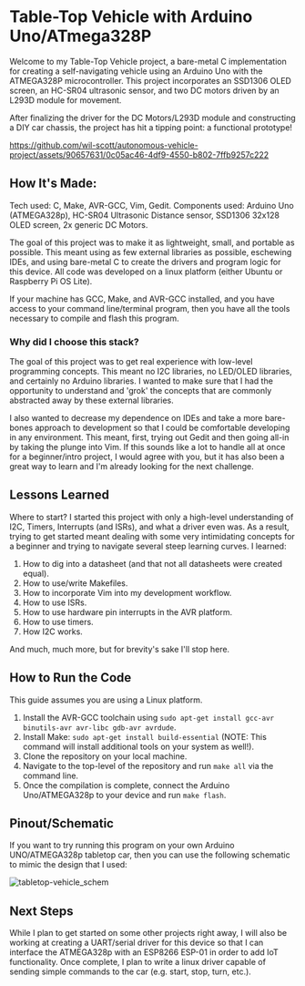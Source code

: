 # Table-Top Vehicle with Arduino Uno/ATmega328P
Welcome to my Table-Top Vehicle project, a bare-metal C implementation for creating a self-navigating vehicle using an Arduino Uno with the ATMEGA328P microcontroller. This project incorporates an SSD1306 OLED screen, an HC-SR04 ultrasonic sensor, and two DC motors driven by an L293D module for movement.

After finalizing the driver for the DC Motors/L293D module and constructing a DIY car chassis, the project has hit a tipping point: a functional prototype!

https://github.com/wil-scott/autonomous-vehicle-project/assets/90657631/0c05ac46-4df9-4550-b802-7ffb9257c222

## How It's Made:
Tech used: C, Make, AVR-GCC, Vim, Gedit.
Components used: Arduino Uno (ATMEGA328p), HC-SR04 Ultrasonic Distance sensor, SSD1306 32x128 OLED screen, 2x generic DC Motors.

The goal of this project was to make it as lightweight, small, and portable as possible. This meant using as few external libraries as possible, eschewing IDEs, and using bare-metal C to create the drivers and program logic for this device. All code was developed on a linux platform (either Ubuntu or Raspberry Pi OS Lite).

If your machine has GCC, Make, and AVR-GCC installed, and you have access to your command line/terminal program, then you have all the tools necessary to compile and flash this program.

### Why did I choose this stack?
The goal of this project was to get real experience with low-level programming concepts. This meant no I2C libraries, no LED/OLED libraries, and certainly no Arduino libraries. I wanted to make sure that I had the opportunity to understand and 'grok' the concepts that are commonly abstracted away by these external libraries.

I also wanted to decrease my dependence on IDEs and take a more bare-bones approach to development so that I could be comfortable developing in any environment. This meant, first, trying out Gedit and then going all-in by taking the plunge into Vim. If this sounds like a lot to handle all at once for a beginner/intro project, I would agree with you, but it has also been a great way to learn and I'm already looking for the next challenge.

## Lessons Learned
Where to start? I started this project with only a high-level understanding of I2C, Timers, Interrupts (and ISRs), and what a driver even was. As a result, trying to get started meant dealing with some very intimidating concepts for a beginner and trying to navigate several steep learning curves. I learned:
1. How to dig into a datasheet (and that not all datasheets were created equal).
2. How to use/write Makefiles.
3. How to incorporate Vim into my development workflow.
4. How to use ISRs.
5. How to use hardware pin interrupts in the AVR platform.
6. How to use timers.
7. How I2C works.

And much, much more, but for brevity's sake I'll stop here. 

## How to Run the Code
This guide assumes you are using a Linux platform.
1. Install the AVR-GCC toolchain using ```sudo apt-get install gcc-avr binutils-avr avr-libc gdb-avr avrdude```.
2. Install Make: ```sudo apt-get install build-essential``` (NOTE: This command will install additional tools on your system as well!).
3. Clone the repository on your local machine.
4. Navigate to the top-level of the repository and run ```make all``` via the command line.
5. Once the compilation is complete, connect the Arduino Uno/ATMEGA328p to your device and run ```make flash```.

## Pinout/Schematic
If you want to try running this program on your own Arduino UNO/ATMEGA328p tabletop car, then you can use the following schematic to mimic the design that I used:

![tabletop-vehicle_schem](https://github.com/wil-scott/autonomous-vehicle-project/assets/90657631/785eda1f-31e2-47c0-ae9a-3face1ba7fd9)

## Next Steps
While I plan to get started on some other projects right away, I will also be working at creating a UART/serial driver for this device so that I can interface the ATMEGA328p with an ESP8266 ESP-01 in order to add IoT functionality. Once complete, I plan to write a linux driver capable of sending simple commands to the car (e.g. start, stop, turn, etc.). 

